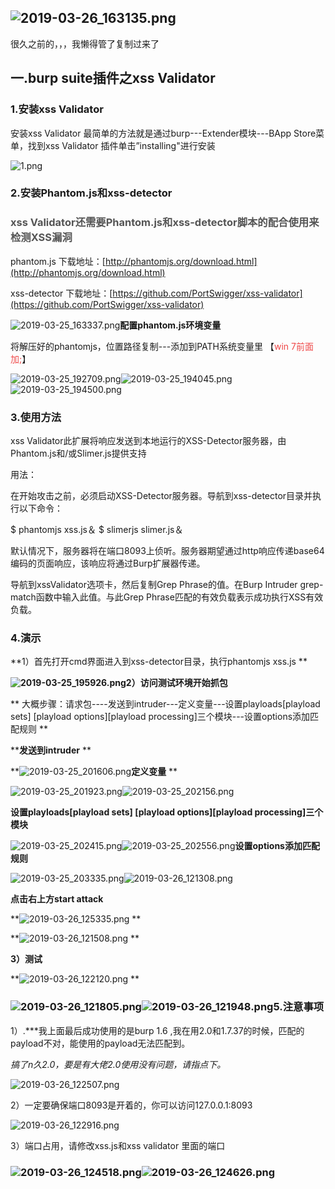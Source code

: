 ## ![2019-03-26_163135.png](https://image.3001.net/images/20190326/1553589224_5c99e3e87cad9.png!small)

很久之前的，，，我懒得管了复制过来了

## 一.burp suite插件之xss Validator

### 1.安装xss Validator

安装xss Validator 最简单的方法就是通过burp---Extender模块---BApp Store菜单，找到xss Validator 插件单击”installing"进行安装

![1.png](https://image.3001.net/images/20190325/1553501604_5c988da400a89.png!small)

### 2.安装Phantom.js和xss-detector

### <span style="color: rgb(85, 85, 85);">xss Validator还需要Phantom.js和xss-detector脚本的配合使用来检测XSS漏洞</span>

phantom.js  下载地址：[http://phantomjs.org/download.html](http://phantomjs.org/download.html)

xss-detector 下载地址：[https://github.com/PortSwigger/xss-validator](https://github.com/PortSwigger/xss-validator)

![2019-03-25_163337.png](https://image.3001.net/images/20190325/1553504738_5c9899e25faf0.png!small)**配置phantom.js环境变量**

将解压好的phantomjs，位置路径复制---添加到PATH系统变量里 【<span style="color: rgb(239, 71, 71);">win 7前面加;</span>】

![2019-03-25_192709.png](https://image.3001.net/images/20190325/1553513951_5c98bddfdd0fb.png!small)![2019-03-25_194045.png](https://image.3001.net/images/20190325/1553514211_5c98bee3abc59.png!small)![2019-03-25_194500.png](https://image.3001.net/images/20190325/1553514405_5c98bfa5a7ca1.png!small)

### 3.使用方法

xss Validator此扩展将响应发送到本地运行的XSS-Detector服务器，由Phantom.js和/或Slimer.js提供支持

用法：

在开始攻击之前，必须启动XSS-Detector服务器。导航到xss-detector目录并执行以下命令：

$ phantomjs xss.js＆
$ slimerjs slimer.js＆

默认情况下，服务器将在端口8093上侦听。服务器期望通过http响应传递base64编码的页面响应，该响应将通过Burp扩展器传递。

导航到xssValidator选项卡，然后复制Grep Phrase的值。在Burp Intruder grep-match函数中输入此值。与此Grep Phrase匹配的有效负载表示成功执行XSS有效负载。

### 4.演示

**1）首先打开cmd界面进入到xss-detector目录，执行phantomjs xss.js
**

**![2019-03-25_195926.png](https://image.3001.net/images/20190325/1553515249_5c98c2f1f1d95.png!small)2）访问测试环境开始抓包**

**    大概步骤：请求包----发送到intruder---定义变量---设置playloads[playload sets] [playload options][playload processing]三个模块---设置options添加匹配规则
**

****发送到intruder**
**

**![2019-03-25_201606.png](https://image.3001.net/images/20190325/1553516276_5c98c6f45d5af.png!small)**定义变量**
**

![2019-03-25_201923.png](https://image.3001.net/images/20190325/1553516502_5c98c7d6016a6.png!small)![2019-03-25_202156.png](https://image.3001.net/images/20190325/1553516547_5c98c8035bdf0.png!small)

**设置playloads[playload sets] [playload options][playload processing]三个模块**

![2019-03-25_202415.png](https://image.3001.net/images/20190325/1553516831_5c98c91faeab3.png!small)![2019-03-25_202556.png](https://image.3001.net/images/20190325/1553516849_5c98c9311fac7.png!small)**设置options添加匹配规则**

![2019-03-25_203335.png](https://image.3001.net/images/20190325/1553517311_5c98caff120cd.png!small)![2019-03-26_121308.png](https://image.3001.net/images/20190326/1553575006_5c99ac5ee4f04.png!small)

**点击右上方start attack**

**![2019-03-26_125335.png](https://image.3001.net/images/20190326/1553576276_5c99b15452444.png!small)
**

**![2019-03-26_121508.png](https://image.3001.net/images/20190326/1553575076_5c99aca4eb600.png!small)
**

**3）测试**

**![2019-03-26_122120.png](https://image.3001.net/images/20190326/1553575144_5c99ace89e11d.png!small)
**

### **![2019-03-26_121805.png](https://image.3001.net/images/20190326/1553575113_5c99acc9ee201.png!small)![2019-03-26_121948.png](https://image.3001.net/images/20190326/1553575162_5c99acfaab76d.png!small)5.注意事项**

1）.***我上面最后成功使用的是burp  1.6  ,我在用2.0和1.7.37的时候，匹配的payload不对，能使用的payload无法匹配到。

_搞了n久2.0，要是有大佬2.0使用没有问题，请指点下。_

![2019-03-26_122507.png](https://image.3001.net/images/20190326/1553575358_5c99adbe74499.png!small)

2）一定要确保端口8093是开着的，你可以访问127.0.0.1:8093

![2019-03-26_122916.png](https://image.3001.net/images/20190326/1553575374_5c99adcea8cb1.png!small)

3）端口占用，请修改xss.js和xss validator 里面的端口

### ![2019-03-26_124518.png](https://image.3001.net/images/20190326/1553575569_5c99ae919078b.png!small)![2019-03-26_124626.png](https://image.3001.net/images/20190326/1553575640_5c99aed8940c0.png!small)